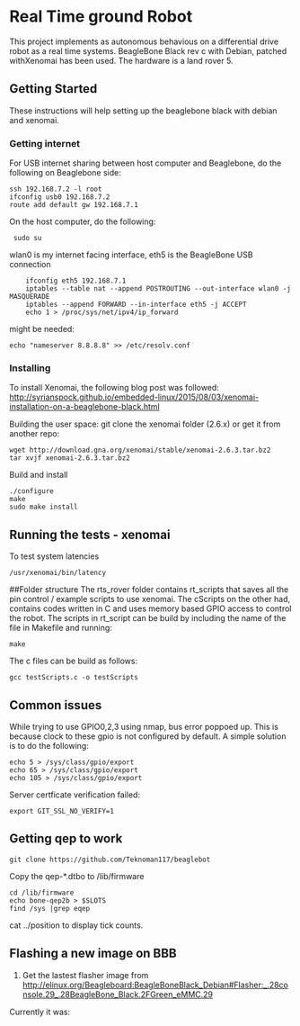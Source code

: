 # Real Time ground Robot

This project implements as autonomous behavious on a differential drive robot as a real time systems. BeagleBone Black rev c with Debian, patched withXenomai has been used. The hardware is a land rover 5. 

## Getting Started

These instructions will help setting up the beaglebone black with debian and xenomai. 

### Getting internet

For USB internet sharing between host computer and Beaglebone, do the following on Beaglebone side:

```
ssh 192.168.7.2 -l root
ifconfig usb0 192.168.7.2
route add default gw 192.168.7.1
```
On the host computer, do the following:

```
 sudo su
```
wlan0 is my internet facing interface, eth5 is the BeagleBone USB connection
```
    ifconfig eth5 192.168.7.1
    iptables --table nat --append POSTROUTING --out-interface wlan0 -j MASQUERADE
    iptables --append FORWARD --in-interface eth5 -j ACCEPT
    echo 1 > /proc/sys/net/ipv4/ip_forward
```
    
might be needed:
```
echo "nameserver 8.8.8.8" >> /etc/resolv.conf
```


### Installing

To install Xenomai, the following blog post was followed: http://syrianspock.github.io/embedded-linux/2015/08/03/xenomai-installation-on-a-beaglebone-black.html

Building the user space:
git clone the xenomai folder (2.6.x) or get it from another repo:
```
wget http://download.gna.org/xenomai/stable/xenomai-2.6.3.tar.bz2
tar xvjf xenomai-2.6.3.tar.bz2
```
Build and install
```
./configure
make
sudo make install
```
## Running the tests - xenomai

To test system latencies
```
/usr/xenomai/bin/latency
```
##Folder structure
The rts_rover folder contains rt_scripts that saves all the pin control / example scripts to use xenomai. The cScripts on the other had, contains codes written in C and uses memory based GPIO access to control the robot. The scripts in rt_script can be build by including the name of the file in Makefile and running:

```
make
```

The c files can be build as follows:
```
gcc testScripts.c -o testScripts
```

## Common issues
While trying to use GPIO0,2,3 using nmap, bus error poppoed up. This is because clock to these gpio is not configured by default. A simple solution is to do the following:

```
echo 5 > /sys/class/gpio/export
echo 65 > /sys/class/gpio/export
echo 105 > /sys/class/gpio/export
```
Server certficate verification failed:
```
export GIT_SSL_NO_VERIFY=1
```
## Getting qep to work
```
git clone https://github.com/Teknoman117/beaglebot
```
Copy the qep-*.dtbo to /lib/firmware
```
cd /lib/firmware
echo bone-qep2b > $SLOTS
find /sys |grep eqep
```

cat ../position to display tick counts.

## Flashing a new image on BBB
1. Get the lastest flasher image from http://elinux.org/Beagleboard:BeagleBoneBlack_Debian#Flasher:_.28console.29_.28BeagleBone_Black.2FGreen_eMMC.29

Currently it was:
```


